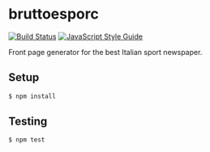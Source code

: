 # bruttoesporc

[![Build Status][ico-travis]][link-travis]
[![JavaScript Style Guide][ico-standard]][link-standard]

Front page generator for the best Italian sport newspaper.


## Setup

``` bash
$ npm install
```


## Testing

``` bash
$ npm test
```


[ico-travis]: https://travis-ci.org/DavidePastore/bruttoesporc.svg?branch=master
[ico-standard]: https://img.shields.io/badge/code_style-standard-brightgreen.svg

[link-travis]: https://travis-ci.org/DavidePastore/bruttoesporc
[link-standard]: https://standardjs.com